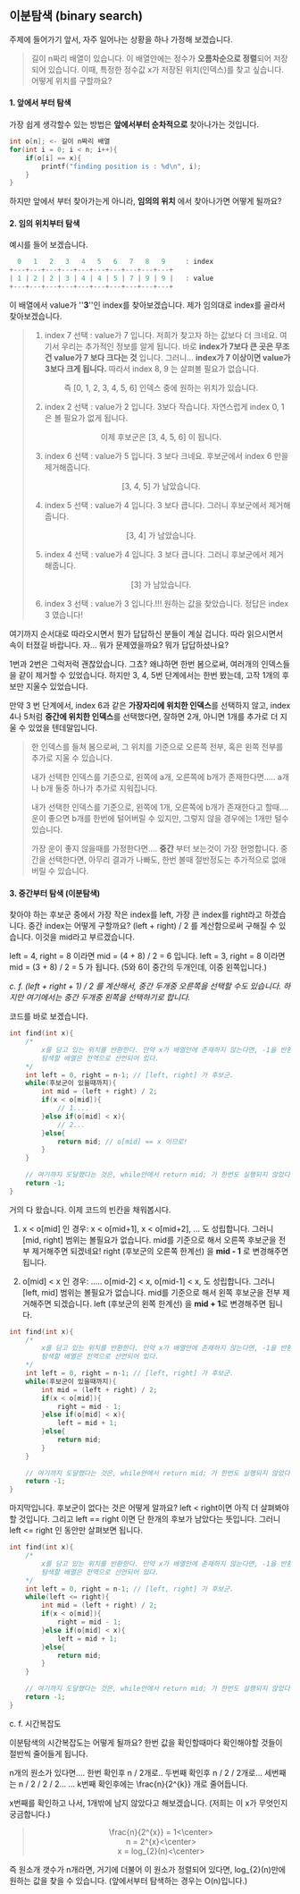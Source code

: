 ## 이분탐색 (binary search)

주제에 들어가기 앞서, 자주 일어나는 상황을 하나 가정해 보겠습니다. 

>길이 n짜리 배열이 있습니다. 
>이 배열안에는 정수가 **오름차순으로 정렬**되어 저장되어 있습니다.
>이때, 특정한 정수값 x가 저장된 위치(인덱스)를 찾고 싶습니다.
>어떻게 위치를 구할까요?



#### 1. 앞에서 부터 탐색

가장 쉽게 생각할수 있는 방법은 **앞에서부터 순차적으로** 찾아나가는 것입니다.

```c
int o[n]; <- 길이 n짜리 배열
for(int i = 0; i < n; i++){
    if(o[i] == x){
        printf("finding position is : %d\n", i);
    }
}
```

하지만 앞에서 부터 찾아가는게 아니라, **임의의 위치** 에서 찾아나가면 어떻게 될까요?



#### 2. 임의 위치부터 탐색

예시를 들어 보겠습니다.

```c
  0   1   2   3   4   5   6   7   8   9     : index
+---+---+---+---+---+---+---+---+---+---+
| 1 | 2 | 2 | 3 | 4 | 4 | 5 | 7 | 9 | 9 |   : value
+---+---+---+---+---+---+---+---+---+---+
```

이 배열에서 value가 ''**3**''인 index를 찾아보겠습니다. 제가 임의대로 index를 골라서 찾아보겠습니다.

>1. index 7 선택 : value가 7 입니다. 저희가 찾고자 하는 값보다 더 크네요. 여기서 우리는 추가적인 정보를 알게 됩니다. 바로 **index가 7보다 큰 곳은 무조건 value가 7 보다 크다는 것** 입니다. 그러니... **index가 7 이상이면 value가 3보다 크게 됩니다.** 따라서 index 8, 9 는 살펴볼 필요가 없습니다.
> <center>즉 [0, 1, 2, 3, 4, 5, 6] 인덱스 중에 원하는 위치가 있습니다.</center>
>
>2. index  2 선택 : value가 2 입니다. 3보다 작습니다. 자연스럽게 index 0, 1은 볼 필요가 없게 됩니다. 
> <center>이제 후보군은 [3, 4, 5, 6] 이 됩니다.</center>
>
>3. index 6 선택 : value가 5 입니다. 3 보다 크네요. 후보군에서 index 6 만을 제거해줍니다. 
> <center>[3, 4, 5] 가 남았습니다.</center>
>
>4. index 5 선택 : value가 4 입니다. 3 보다 큽니다. 그러니 후보군에서 제거해줍니다. 
> <center>[3, 4] 가 남았습니다.</center>
>
>5. index 4 선택 : value가 4 입니다. 3 보다 큽니다. 그러니 후보군에서 제거해줍니다.
> <center>[3] 가 남았습니다.</center>
>
>6. index 3 선택 : value가 3 입니다.!!! 원하는 값을 찾았습니다. 정답은 index 3 였습니다!



여기까지 순서대로 따라오시면서 뭔가 답답하신 분들이 계실 겁니다. 따라 읽으시면서 속이 터졌길 바랍니다. 자... 뭐가 문제였을까요? 뭐가 답답하셨나요?

1번과 2번은 그럭저럭 괜찮았습니다. 그쵸? 왜냐하면 한번 봄으로써, 여러개의 인덱스들을 같이 제거할 수 있었습니다. 하지만 3, 4, 5번 단계에서는 한번 봤는데, 고작 1개의 후보만 지울수 있었습니다. 

만약 3 번 단계에서, index 6과 같은 **가장자리에 위치한 인덱스**를 선택하지 않고, index 4나 5처럼 **중간에 위치한 인덱스**를 선택했다면, 잘하면 2개, 아니면 1개를 추가로 더 지울 수 있었을 텐데말입니다.



> 한 인덱스를 들쳐 봄으로써, 그 위치를 기준으로 오른쪽 전부, 혹은 왼쪽 전부를 추가로 지울 수 있습니다. 
>
> 내가 선택한 인덱스를 기준으로, 왼쪽에 a개, 오른쪽에 b개가 존재한다면..... a개나 b개 둘중 하나가 추가로 지워집니다.
>
> 내가 선택한 인덱스를 기준으로, 왼쪽에 1개, 오른쪽에 b개가 존재한다고 할때.... 운이 좋으면 b개를 한번에 털어버릴 수 있지만, 그렇지 않을 경우에는 1개만 털수 있습니다.
>
> 가장 운이 좋지 않을때를 가정한다면.... **중간** 부터 보는것이 가장 현명합니다. 중간을 선택한다면, 아무리 결과가 나빠도, 한번 볼때 절반정도는 추가적으로 없애버릴 수 있습니다.



#### 3. 중간부터 탐색 (이분탐색)

찾아야 하는 후보군 중에서 가장 작은 index를 left, 가장 큰 index를 right라고 하겠습니다. 중간 index는 어떻게 구할까요? (left + right) / 2 를 계산함으로써 구해질 수 있습니다. 이것을 mid라고 부르겠습니다.

left = 4, right = 8 이라면 mid = (4 + 8) / 2 = 6 입니다.
left = 3, right = 8 이라면 mid = (3 + 8) / 2 = 5 가 됩니다. (5와 6이 중간의 두개인데, 이중 왼쪽입니다.)

*c. f. (left + right + 1) / 2 를 계산해서, 중간 두개중 오른쪽을 선택할 수도 있습니다. 하지만 여기에서는 중간 두개중 왼쪽을 선택하기로 합니다.*

코드를 바로 보겠습니다.
```c
int find(int x){
    /*
    	x를 담고 있는 위치를 반환한다. 만약 x가 배열안에 존재하지 않는다면, -1을 반환한다.
    	탐색할 배열은 전역으로 선언되어 있다.
    */
    int left = 0, right = n-1; // [left, right] 가 후보군.
    while(후보군이 있을때까지){
        int mid = (left + right) / 2;
        if(x < o[mid]){
            // 1....
        }else if(o[mid] < x){
            // 2...
        }else{
            return mid; // o[mid] == x 이므로!
        }
    }
    
    // 여기까지 도달했다는 것은, while안에서 return mid; 가 한번도 실행되지 않았다는 것이다.
    return -1; 
}
```

거의 다 왔습니다. 이제 코드의 빈칸을 채워봅시다.

1. x < o[mid] 인 경우: x < o[mid+1], x < o[mid+2], ... 도 성립합니다. 
   그러니 [mid, right] 범위는 볼필요가 없습니다. 
   mid를 기준으로 해서 오른쪽 후보군을 전부 제거해주면 되겠네요!
   right (후보군의 오른쪽 한계선) 을 **mid - 1** 로 변경해주면 됩니다.						
	
2. o[mid] < x 인 경우: ..... o[mid-2] < x, o[mid-1] < x, 도 성립합니다.
   그러니 [left, mid] 범위는 볼필요가 없습니다.
   mid를 기준으로 해서 왼쪽 후보군을 전부 제거해주면 되겠습니다.
   left (후보군의 왼쪽 한계선) 을 **mid + 1**로 변경해주면 됩니다.

```c
int find(int x){
    /*
    	x를 담고 있는 위치를 반환한다. 만약 x가 배열안에 존재하지 않는다면, -1을 반환한다.
    	탐색할 배열은 전역으로 선언되어 있다.
    */
    int left = 0, right = n-1; // [left, right] 가 후보군.
    while(후보군이 있을때까지){ 
        int mid = (left + right) / 2;
        if(x < o[mid]){
            right = mid - 1;
        }else if(o[mid] < x){
            left = mid + 1;
        }else{
            return mid;
        }
    }
    
    // 여기까지 도달했다는 것은, while안에서 return mid; 가 한번도 실행되지 않았다는 것이다.
    return -1;
}
```

마지막입니다. 후보군이 없다는 것은 어떻게 알까요? left < right이면 아직 더 살펴봐야 할 것입니다. 그리고 left == right 이면 단 한개의 후보가 남았다는 뜻입니다. 그러니 left <= right 인 동안만 살펴보면 됩니다.

```c
int find(int x){
    /*
    	x를 담고 있는 위치를 반환한다. 만약 x가 배열안에 존재하지 않는다면, -1을 반환한다.
    	탐색할 배열은 전역으로 선언되어 있다.
    */
    int left = 0, right = n-1; // [left, right] 가 후보군.
    while(left <= right){ 
        int mid = (left + right) / 2;
        if(x < o[mid]){
            right = mid - 1;
        }else if(o[mid] < x){
            left = mid + 1;
        }else{
            return mid;
        }
    }
    
    // 여기까지 도달했다는 것은, while안에서 return mid; 가 한번도 실행되지 않았다는 것이다.
    return -1;
}
```



c. f. 시간복잡도

이분탐색의 시간복잡도는 어떻게 될까요?
한번 값을 확인할때마다 확인해야할 것들이 절반씩 줄어들게 됩니다.

n개의 원소가 있다면....
한번 확인후 n / 2개로..
두번째 확인후 n / 2 / 2개로...
세번째는 n / 2 / 2 / 2...
...
k번째 확인후에는 \frac{n}{2^{k}} 개로 줄어듭니다.

x번째를 확인하고 나서, 1개밖에 남지 않았다고 해보겠습니다. (저희는 이 x가 무엇인지 궁금합니다.)

><center>\frac{n}{2^{x}} = 1<\center>
>
><center>n = 2^{x}<\center>
>
><center>x = log_{2}(n)<\center>

즉 원소개 갯수가 n개라면, 거기에 더불어 이 원소가 정렬되어 있다면, log_{2}(n)만에 원하는 값을 찾을 수 있습니다. (앞에서부터 탐색하는 경우는 O(n)입니다.)

